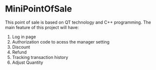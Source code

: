 # MiniPointOfSale
This point of sale is based on QT technology and C++ programming. 
The main feature of this project will have:
1. Log in page
2. Authorization code to acess the manager setting
3. Discount
4. Refund
5. Tracking transaction history 
6. Adjust Quantity 

